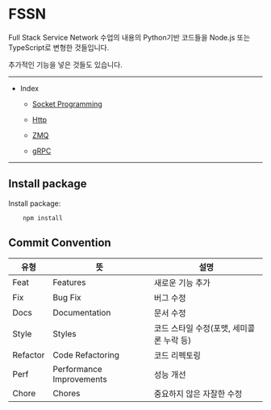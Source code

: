 # FSSN

Full Stack Service Network 수업의 내용의 Python기반 코드들을 Node.js 또는 TypeScript로 변형한 것들입니다.

추가적인 기능을 넣은 것들도 있습니다.

------------


- Index
    - [Socket Programming][Socket Programming]

    - [Http][http]

    - [ZMQ][Zero message queue]

    - [gRPC][gRPC]
    

[Socket Programming]: ./Socket/ "소켓프로그래밍"
[http]: ./http/ "http"
[Zero message queue]: ./ZMQ/ "Zero Message Queue"
[gRPC]: ./gRPC/ "gRPC"

------------

## Install package

Install package:
``` console
    npm install
```

## Commit Convention

|유형|뜻|설명|
|------|---|---|
|Feat|Features|새로운 기능 추가
|Fix|Bug Fix|버그 수정
|Docs|Documentation|문서 수정
|Style|Styles|코드 스타일 수정(포맷, 세미콜론 누락 등)
|Refactor|Code Refactoring|코드 리펙토링
|Perf|Performance Improvements|성능 개선
|Chore|Chores|중요하지 않은 자잘한 수정